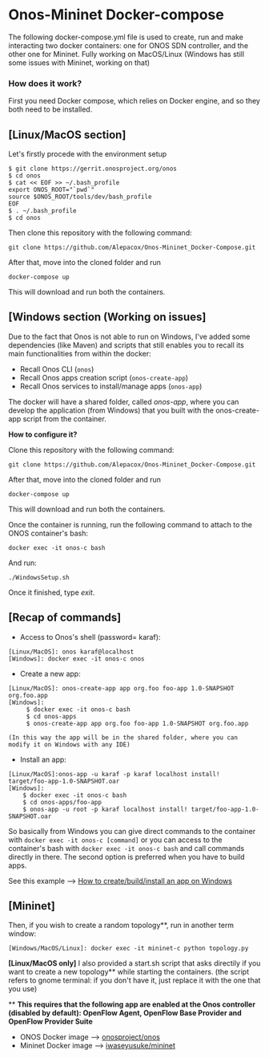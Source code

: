 # Onos-Mininet Docker-compose
The following docker-compose.yml file is used to create, run and make interacting two docker containers: one for ONOS SDN controller, and the other one for Mininet.
Fully working on MacOS/Linux (Windows has still some issues with Mininet, working on that)

### How does it work?
First you need Docker compose, which relies on Docker engine, and so they both need to be installed.

**[Linux/MacOS section]**
--------------------------------------------
Let's firstly procede with the environment setup
```
$ git clone https://gerrit.onosproject.org/onos
$ cd onos
$ cat << EOF >> ~/.bash_profile
export ONOS_ROOT="`pwd`"
source $ONOS_ROOT/tools/dev/bash_profile
EOF
$ . ~/.bash_profile
$ cd onos
```
Then clone this repository with the following command:
```
git clone https://github.com/Alepacox/Onos-Mininet_Docker-Compose.git
```
After that, move into the cloned folder and run 
```
docker-compose up
```
This will download and run both the containers.

**[Windows section (Working on issues]**
--------------------------------------------
Due to the fact that Onos is not able to run on Windows, I've added some dependencies (like Maven) and scripts that still enables you to recall its main functionalities from within the docker:
- Recall Onos CLI (```onos```)
- Recall Onos apps creation script (```onos-create-app```)
- Recall Onos services to install/manage apps (```onos-app```) 

The docker will have a shared folder, called _onos-app_, where you can develop the application (from Windows) that you built with the onos-create-app script from the container.

**How to configure it?**

Clone this repository with the following command:
```
git clone https://github.com/Alepacox/Onos-Mininet_Docker-Compose.git
```
After that, move into the cloned folder and run 
```
docker-compose up
```
This will download and run both the containers.

Once the container is running, run the following command to attach to the ONOS container's bash:
```
docker exec -it onos-c bash
```
And run:
```
./WindowsSetup.sh
```
Once it finished, type _exit_.

[Recap of commands]
--------------------------------------------

 - Access to Onos's shell (password= karaf):
```
[Linux/MacOS]: onos karaf@localhost
[Windows]: docker exec -it onos-c onos
```
 - Create a new app:
```
[Linux/MacOS]: onos-create-app app org.foo foo-app 1.0-SNAPSHOT org.foo.app
[Windows]: 
     $ docker exec -it onos-c bash
     $ cd onos-apps
     $ onos-create-app app org.foo foo-app 1.0-SNAPSHOT org.foo.app
 
(In this way the app will be in the shared folder, where you can modify it on Windows with any IDE)
```
 - Install an app:
 ```
 [Linux/MacOS]:onos-app -u karaf -p karaf localhost install! target/foo-app-1.0-SNAPSHOT.oar
 [Windows]: 
     $ docker exec -it onos-c bash
     $ cd onos-apps/foo-app
     $ onos-app -u root -p karaf localhost install! target/foo-app-1.0-SNAPSHOT.oar
 ```
So basically from Windows you can give direct commands to the container with ```docker exec -it onos-c [command]```
or you can access to the container's bash with ```docker exec -it onos-c bash``` and call commands directly in there.
The second option is preferred when you have to build apps. 

See this example --> [How to create/build/install an app on Windows](https://github.com/Alepacox/Onos-Mininet_Docker-Compose/blob/master/%5BSample%5DCreateApp_Windows.md)

[Mininet]
--------------------------------------------
Then, if you wish to create a random topology**, run in another term window:
```
[Windows/MacOS/Linux]: docker exec -it mininet-c python topology.py
```

**[Linux/MacOS only]** 
I also provided a start.sh script that asks directily if you want to create a new topology** while starting the containers.
(the script refers to gnome terminal: if you don't have it, just replace it with the one that you use)  

** **This requires that the following app are enabled at the Onos controller (disabled by default): OpenFlow Agent, OpenFlow Base Provider and OpenFlow Provider Suite** 

- ONOS Docker image --> [onosproject/onos](https://hub.docker.com/r/onosproject/onos/)
- Mininet Docker image --> [iwaseyusuke/mininet](https://hub.docker.com/r/iwaseyusuke/mininet/)
